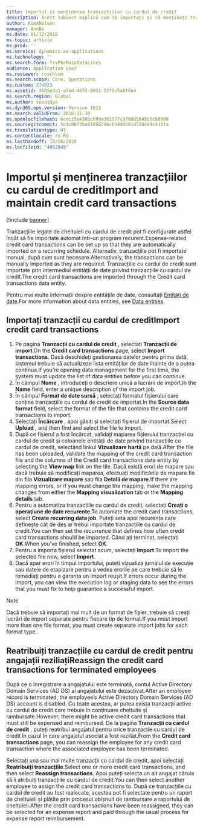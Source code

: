 ```yaml
---
title: Importul și menținerea tranzacțiilor cu cardul de credit
description: Acest subiect explică cum să importați și să mențineți tranzacțiile cu cardul de credit legate de cheltuieli. Aceste tranzacții pot fi configurate astfel încât să fie importate automat într-o planificare recurentă sau să poată fi importate manual, după cum sunt necesare.
author: KimANelson
manager: AnnBe
ms.date: 01/12/2018
ms.topic: article
ms.prod: ''
ms.service: dynamics-ax-applications
ms.technology: ''
ms.search.form: TrvPbsMainDataLines
audience: Application User
ms.reviewer: roschlom
ms.search.scope: Core, Operations
ms.custom: 274023
ms.assetid: 3605eda1-a7ed-4675-8031-5279c5a8f5e4
ms.search.region: Global
ms.author: suvaidya
ms.dyn365.ops.version: Version 1611
ms.search.validFrom: 2016-11-30
ms.openlocfilehash: 6cec15e436bc699e361577c970dd5845c6c68908
ms.sourcegitcommit: 5c4c9bf3ba018562d6cb3443c01d550489c415fa
ms.translationtype: HT
ms.contentlocale: ro-RO
ms.lasthandoff: 10/16/2020
ms.locfileid: "4082949"
---
```

# <a name="import-and-maintain-credit-card-transactions"></a><span data-ttu-id="58bfc-104">Importul și menținerea tranzacțiilor cu cardul de credit</span><span class="sxs-lookup"><span data-stu-id="58bfc-104">Import and maintain credit card transactions</span></span>

[!include [banner](../includes/banner.md)]

<span data-ttu-id="58bfc-105">Tranzacțiile legate de cheltuieli cu cardul de credit pot fi configurate astfel încât să fie importate automat într-un program recurent.</span><span class="sxs-lookup"><span data-stu-id="58bfc-105">Expense-related credit card transactions can be set up so that they are automatically imported on a recurring schedule.</span></span> <span data-ttu-id="58bfc-106">Alternativ, tranzacțiile pot fi importate manual, după cum sunt necesare.</span><span class="sxs-lookup"><span data-stu-id="58bfc-106">Alternatively, the transactions can be manually imported as they are required.</span></span> <span data-ttu-id="58bfc-107">Tranzacțiile cu cardul de credit sunt importate prin intermediul entității de date privind tranzacțiile cu cardul de credit.</span><span class="sxs-lookup"><span data-stu-id="58bfc-107">The credit card transactions are imported through the Credit card transactions data entity.</span></span>

<span data-ttu-id="58bfc-108">Pentru mai multe informații despre entitățile de date, consultați [Entități de date](https://docs.microsoft.com/dynamics365/fin-ops-core/dev-itpro/data-entities/data-entities).</span><span class="sxs-lookup"><span data-stu-id="58bfc-108">For more information about data entities, see [Data entities](https://docs.microsoft.com/dynamics365/fin-ops-core/dev-itpro/data-entities/data-entities).</span></span>

## <a name="import-credit-card-transactions"></a><span data-ttu-id="58bfc-109">Importați tranzacții cu cardul de credit</span><span class="sxs-lookup"><span data-stu-id="58bfc-109">Import credit card transactions</span></span>

1. <span data-ttu-id="58bfc-110">Pe pagina **Tranzacții cu cardul de credit** , selectați **Tranzacții de import**.</span><span class="sxs-lookup"><span data-stu-id="58bfc-110">On the **Credit card transactions** page, select **Import transactions**.</span></span> <span data-ttu-id="58bfc-111">Dacă deschideți gestionarea datelor pentru prima dată, sistemul trebuie să actualizeze lista entităților de date înainte de a putea continua.</span><span class="sxs-lookup"><span data-stu-id="58bfc-111">If you’re opening data management for the first time, the system must update the list of data entities before you can continue.</span></span>
2. <span data-ttu-id="58bfc-112">În câmpul **Nume** , introduceți o descriere unică a lucrării de import.</span><span class="sxs-lookup"><span data-stu-id="58bfc-112">In the **Name** field, enter a unique description of the import job.</span></span>
3. <span data-ttu-id="58bfc-113">În câmpul **Format de date sursă** , selectați formatul fișierului care conține tranzacțiile cu cardul de credit de importat.</span><span class="sxs-lookup"><span data-stu-id="58bfc-113">In the **Source data format** field, select the format of the file that contains the credit card transactions to import.</span></span>
4. <span data-ttu-id="58bfc-114">Selectați **Încărcare** , apoi găsiți și selectați fișierul de importat.</span><span class="sxs-lookup"><span data-stu-id="58bfc-114">Select **Upload** , and then find and select the file to import.</span></span>
5. <span data-ttu-id="58bfc-115">După ce fișierul a fost încărcat, validați maparea fișierului tranzacției cu cardul de credit și coloanele entității de date privind tranzacțiile cu cardul de credit, selectând linkul **Vizualizare hartă** pe dală.</span><span class="sxs-lookup"><span data-stu-id="58bfc-115">After the file has been uploaded, validate the mapping of the credit card transaction file and the columns of the Credit card transactions data entity by selecting the **View map** link on the tile.</span></span> <span data-ttu-id="58bfc-116">Dacă există erori de mapare sau dacă trebuie să modificați maparea, efectuați modificările de mapare fie din fila **Vizualizare mapare** sau fila **Detalii de mapare**.</span><span class="sxs-lookup"><span data-stu-id="58bfc-116">If there are mapping errors, or if you must change the mapping, make the mapping changes from either the **Mapping visualization** tab or the **Mapping details** tab.</span></span>
6. <span data-ttu-id="58bfc-117">Pentru a automatiza tranzacțiile cu cardul de credit, selectați **Creați o operațiune de date recurente**.</span><span class="sxs-lookup"><span data-stu-id="58bfc-117">To automate the credit card transactions, select **Create recurring data job**.</span></span> <span data-ttu-id="58bfc-118">Puteți seta apoi recurența care definește cât de des ar trebui importate tranzacțiile cu cardul de credit.</span><span class="sxs-lookup"><span data-stu-id="58bfc-118">You can then set the recurrence that defines how often credit card transactions should be imported.</span></span> <span data-ttu-id="58bfc-119">Când ați terminat, selectați **OK**.</span><span class="sxs-lookup"><span data-stu-id="58bfc-119">When you’ve finished, select **OK**.</span></span>
7. <span data-ttu-id="58bfc-120">Pentru a importa fișierul selectat acum, selectați **Import**.</span><span class="sxs-lookup"><span data-stu-id="58bfc-120">To import the selected file now, select **Import**.</span></span>
8. <span data-ttu-id="58bfc-121">Dacă apar erori în timpul importului, puteți vizualiza jurnalul de execuție sau datele de etapizare pentru a vedea erorile pe care trebuie să le remediați pentru a garanta un import reușit.</span><span class="sxs-lookup"><span data-stu-id="58bfc-121">If errors occur during the import, you can view the execution log or staging data to see the errors that you must fix to help guarantee a successful import.</span></span>

> [!NOTE]
> <span data-ttu-id="58bfc-122">Dacă trebuie să importați mai mult de un format de fișier, trebuie să creați lucrări de import separate pentru fiecare tip de format.</span><span class="sxs-lookup"><span data-stu-id="58bfc-122">If you must import more than one file format, you must create separate import jobs for each format type.</span></span>

## <a name="reassign-the-credit-card-transactions-for-terminated-employees"></a><span data-ttu-id="58bfc-123">Reatribuiți tranzacțiile cu cardul de credit pentru angajații reziliați</span><span class="sxs-lookup"><span data-stu-id="58bfc-123">Reassign the credit card transactions for terminated employees</span></span>

<span data-ttu-id="58bfc-124">După ce o înregistrare a angajatului este terminată, contul Active Directory Domain Services (AD DS) al angajatului este dezactivat.</span><span class="sxs-lookup"><span data-stu-id="58bfc-124">After an employee record is terminated, the employee’s Active Directory Domain Services (AD DS) account is disabled.</span></span> <span data-ttu-id="58bfc-125">Cu toate acestea, ar putea exista tranzacții active cu cardul de credit care trebuie în continuare cheltuite și rambursate.</span><span class="sxs-lookup"><span data-stu-id="58bfc-125">However, there might be active credit card transactions that must still be expensed and reimbursed.</span></span> <span data-ttu-id="58bfc-126">De la pagina **Tranzacții cu cardul de credit** , puteți reatribui angajatul pentru orice tranzacție cu cardul de credit în cazul în care angajatul asociat a fost reziliat.</span><span class="sxs-lookup"><span data-stu-id="58bfc-126">From the **Credit card transactions** page, you can reassign the employee for any credit card transaction where the associated employee has been terminated.</span></span>

<span data-ttu-id="58bfc-127">Selectați una sau mai multe tranzacții cu cardul de credit, apoi selectați **Reatribuiți tranzacțiile**.</span><span class="sxs-lookup"><span data-stu-id="58bfc-127">Select one or more credit card transactions, and then select **Reassign transactions**.</span></span> <span data-ttu-id="58bfc-128">Apoi puteți selecta un alt angajat căruia să îi atribuiți tranzacțiile cu cardul de credit.</span><span class="sxs-lookup"><span data-stu-id="58bfc-128">You can then select another employee to assign the credit card transactions to.</span></span> <span data-ttu-id="58bfc-129">După ce tranzacțiile cu cardul de credit au fost realocate, acestea pot fi selectate pentru un raport de cheltuieli și plătite prin procesul obișnuit de rambursare a raportului de cheltuieli.</span><span class="sxs-lookup"><span data-stu-id="58bfc-129">After the credit card transactions have been reassigned, they can be selected for an expense report and paid through the usual process for expense report reimbursement.</span></span>
